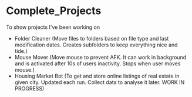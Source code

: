 # Complete_Projects
To show projects I've been working on

 - Folder Cleaner
         (Move files to folders based on file type and last modification dates. Creates subfolders to keep everything nice and tide.)
 - Mouse Mover
         (Move mouse to prevent AFK. It can work in background and is activated after 10s of users inactivity. Stops when user moves mouse.)
 - Housing Market Bot
         (To get and store online listings of real estate in given city. Updated each run. 
          Collect data to analyse it later. WORK IN PROGRESS)
